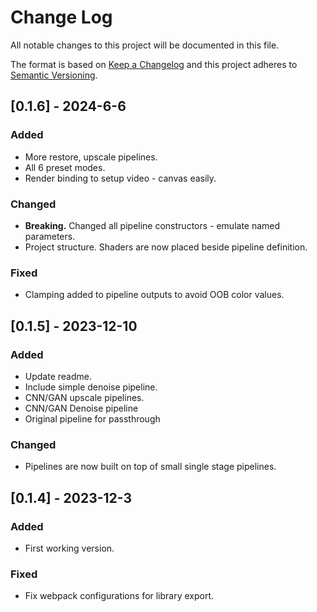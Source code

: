 
# Change Log
All notable changes to this project will be documented in this file.
 
The format is based on [Keep a Changelog](http://keepachangelog.com/)
and this project adheres to [Semantic Versioning](http://semver.org/).

## [0.1.6] - 2024-6-6
 
### Added
- More restore, upscale pipelines.
- All 6 preset modes.
- Render binding to setup video - canvas easily.

### Changed
- **Breaking.** Changed all pipeline constructors - emulate named parameters.
- Project structure. Shaders are now placed beside pipeline definition.

### Fixed
- Clamping added to pipeline outputs to avoid OOB color values.

## [0.1.5] - 2023-12-10
 
### Added

- Update readme.
- Include simple denoise pipeline.
- CNN/GAN upscale pipelines.
- CNN/GAN Denoise pipeline
- Original pipeline for passthrough

### Changed
- Pipelines are now built on top of small single stage pipelines.
 
## [0.1.4] - 2023-12-3

### Added

- First working version.
 
### Fixed
 
- Fix webpack configurations for library export.
